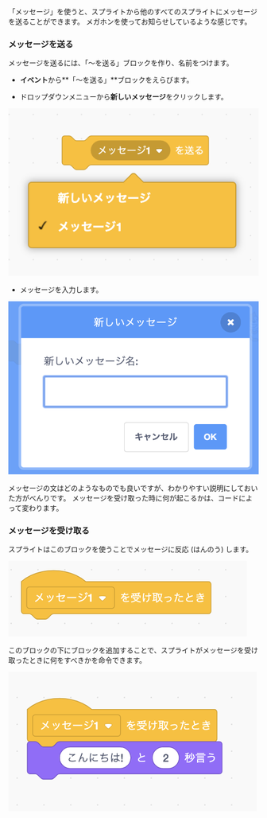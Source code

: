 「メッセージ」を使うと、スプライトから他のすべてのスプライトにメッセージを送ることができます。 メガホンを使ってお知らせしているような感じです。

### メッセージを送る

メッセージを送るには、「～を送る」ブロックを作り、名前をつけます。

+ **イベント**から**「～を送る」**ブロックをえらびます。

+ ドロップダウンメニューから**新しいメッセージ**をクリックします。

![「～を送る」ブロックのドロップダウン](images/broadcast-block.png)

+ メッセージを入力します。

![メッセージを作る](images/new-broadcast.png)

メッセージの文はどのようなものでも良いですが、わかりやすい説明にしておいた方がべんりです。 メッセージを受け取った時に何が起こるかは、コードによって変わります。

### メッセージを受け取る

スプライトはこのブロックを使うことでメッセージに反応 (はんのう) します。

![メッセージを受け取る](images/receive-a-broadcast.png)

このブロックの下にブロックを追加することで、スプライトがメッセージを受け取ったときに何をすべきかを命令できます。

![メッセージを受け取った例 (れい)](images/receive-example.png)